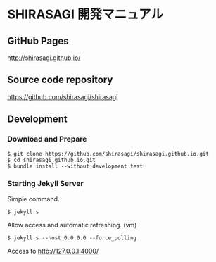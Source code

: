 # SHIRASAGI 開発マニュアル

## GitHub Pages

http://shirasagi.github.io/

## Source code repository

https://github.com/shirasagi/shirasagi

## Development

### Download and Prepare

```
$ git clone https://github.com/shirasagi/shirasagi.github.io.git
$ cd shirasagi.github.io.git
$ bundle install --without development test
```

### Starting Jekyll Server

Simple command.

```
$ jekyll s
```

Allow access and automatic refreshing. (vm)

```
$ jekyll s --host 0.0.0.0 --force_polling
```

Access to http://127.0.0.1:4000/
